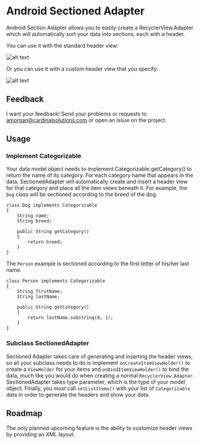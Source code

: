 # Android Sectioned Adapter #
Android Section Adapter allows you to easily create a RecyclerView.Adapter which will automatically
sort your data into sections, each with a header.

You can use it with the standard header view:

![alt text](https://dl.dropboxusercontent.com/u/33880138/StandardHeader.png "Standard Header")

Or you can use it with a custom header view that you specify:

![alt text](https://dl.dropboxusercontent.com/u/33880138/CustomHeaders.png "Custom Header")

## Feedback ##
I want your feedback!  Send your problems or requests to 
[amorgan@cardinalsolutions.com](mailto:amorgan@cardinalsolutions.com) or open 
an issue on the project.

## Usage ##

### Implement Categorizable ###
Your data model object needs to implement Categorizable.getCategory() to return the name of its
category.  For each category name that appears in the data, SectionedAdapter will automatically
create and insert a header view for that category and place all the item views beneath it.  For
example, the `Dog` class will be sectioned according to the breed of the dog.
```
class Dog implements Categorizable
{
    String name;
    String breed;

    public String getCategory()
    {
        return breed;
    }
}
```

The `Person` example is sectioned according to the first letter of his/her last name.
```
class Person implements Categorizable
{
    String firstName;
    String lastName;

    public String getCategory()
    {
        return lastName.substring(0, 1);
    }
}
```

### Subclass SectionedAdapter ###
Sectioned Adapter takes care of generating and inserting the header views, so all your subclass
needs to do is implement `onCreateItemViewHolder()` to create a `ViewHolder` for your items and
`onBindItemViewHolder()` to bind the data, much like you would do when creating a normal
`RecyclerView.Adapter`.  SectionedAdapter takes type parameter, which is the type of your model
object.  Finally, you *must* call `setListItems()` with your list of `Categorizable`
data in order to generate the headers and show your data.

## Roadmap ##
The only planned upcoming feature is the ability to customize header views by providing an XML layout.